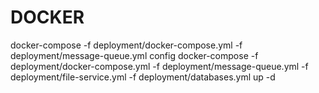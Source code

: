 # DOCKER
docker-compose -f deployment/docker-compose.yml -f deployment/message-queue.yml config
docker-compose -f deployment/docker-compose.yml -f deployment/message-queue.yml -f deployment/file-service.yml -f deployment/databases.yml up -d

